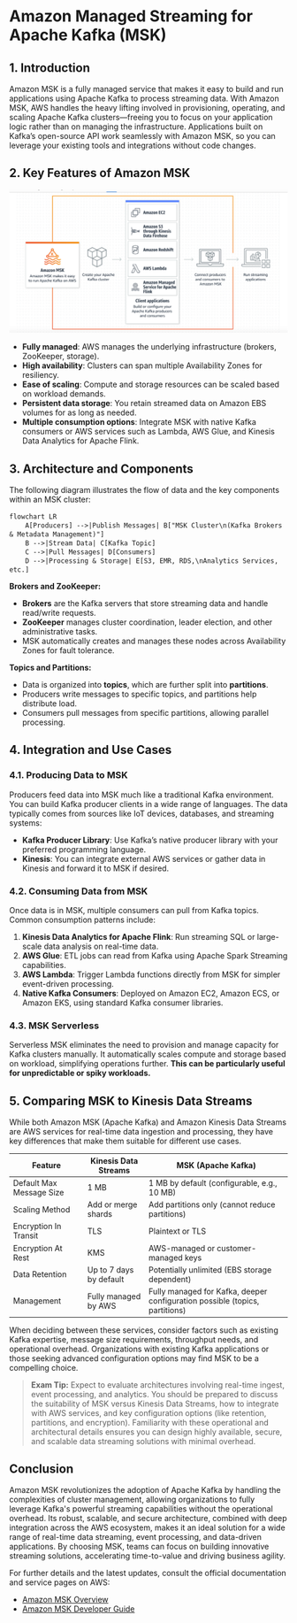 # Amazon Managed Streaming for Apache Kafka (MSK)

## 1. Introduction

Amazon MSK is a fully managed service that makes it easy to build and run applications using Apache Kafka to process streaming data. With Amazon MSK, AWS handles the heavy lifting involved in provisioning, operating, and scaling Apache Kafka clusters—freeing you to focus on your application logic rather than on managing the infrastructure. Applications built on Kafka’s open-source API work seamlessly with Amazon MSK, so you can leverage your existing tools and integrations without code changes.

## 2. Key Features of Amazon MSK

![managed-kafka](./_assets/managed-kafka.png)

- **Fully managed**: AWS manages the underlying infrastructure (brokers, ZooKeeper, storage).
- **High availability**: Clusters can span multiple Availability Zones for resiliency.
- **Ease of scaling**: Compute and storage resources can be scaled based on workload demands.
- **Persistent data storage**: You retain streamed data on Amazon EBS volumes for as long as needed.
- **Multiple consumption options**: Integrate MSK with native Kafka consumers or AWS services such as Lambda, AWS Glue, and Kinesis Data Analytics for Apache Flink.

## 3. Architecture and Components

The following diagram illustrates the flow of data and the key components within an MSK cluster:

```mermaid
flowchart LR
    A[Producers] -->|Publish Messages| B["MSK Cluster\n(Kafka Brokers & Metadata Management)"]
    B -->|Stream Data| C[Kafka Topic]
    C -->|Pull Messages| D[Consumers]
    D -->|Processing & Storage| E[S3, EMR, RDS,\nAnalytics Services, etc.]
```

**Brokers and ZooKeeper:**
- **Brokers** are the Kafka servers that store streaming data and handle read/write requests.
- **ZooKeeper** manages cluster coordination, leader election, and other administrative tasks.
- MSK automatically creates and manages these nodes across Availability Zones for fault tolerance.

**Topics and Partitions:**
- Data is organized into **topics**, which are further split into **partitions**.
- Producers write messages to specific topics, and partitions help distribute load.
- Consumers pull messages from specific partitions, allowing parallel processing.
## 4. Integration and Use Cases
### 4.1. Producing Data to MSK

Producers feed data into MSK much like a traditional Kafka environment. You can build Kafka producer clients in a wide range of languages. The data typically comes from sources like IoT devices, databases, and streaming systems:

- **Kafka Producer Library**: Use Kafka’s native producer library with your preferred programming language.
- **Kinesis**: You can integrate external AWS services or gather data in Kinesis and forward it to MSK if desired.

### 4.2. Consuming Data from MSK

Once data is in MSK, multiple consumers can pull from Kafka topics. Common consumption patterns include:

1. **Kinesis Data Analytics for Apache Flink**: Run streaming SQL or large-scale data analysis on real-time data.
2. **AWS Glue**: ETL jobs can read from Kafka using Apache Spark Streaming capabilities.
3. **AWS Lambda**: Trigger Lambda functions directly from MSK for simpler event-driven processing.
4. **Native Kafka Consumers**: Deployed on Amazon EC2, Amazon ECS, or Amazon EKS, using standard Kafka consumer libraries.

### 4.3. MSK Serverless

Serverless MSK eliminates the need to provision and manage capacity for Kafka clusters manually. It automatically scales compute and storage based on workload, simplifying operations further. **This can be particularly useful for unpredictable or spiky workloads.**

## 5. Comparing MSK to Kinesis Data Streams

While both Amazon MSK (Apache Kafka) and Amazon Kinesis Data Streams are AWS services for real-time data ingestion and processing, they have key differences that make them suitable for different use cases.

| **Feature**              | **Kinesis Data Streams** | **MSK (Apache Kafka)**                                                      |
| ------------------------ | ------------------------ | --------------------------------------------------------------------------- |
| Default Max Message Size | 1 MB                     | 1 MB by default (configurable, e.g., 10 MB)                                 |
| Scaling Method           | Add or merge shards      | Add partitions only (cannot reduce partitions)                              |
| Encryption In Transit    | TLS                      | Plaintext or TLS                                                            |
| Encryption At Rest       | KMS                      | AWS-managed or customer-managed keys                                        |
| Data Retention           | Up to 7 days by default  | Potentially unlimited (EBS storage dependent)                               |
| Management               | Fully managed by AWS     | Fully managed for Kafka, deeper configuration possible (topics, partitions) |

When deciding between these services, consider factors such as existing Kafka expertise, message size requirements, throughput needs, and operational overhead. Organizations with existing Kafka applications or those seeking advanced configuration options may find MSK to be a compelling choice.

> **Exam Tip:** Expect to evaluate architectures involving real-time ingest, event processing, and analytics. You should be prepared to discuss the suitability of MSK versus Kinesis Data Streams, how to integrate with AWS services, and key configuration options (like retention, partitions, and encryption). Familiarity with these operational and architectural details ensures you can design highly available, secure, and scalable data streaming solutions with minimal overhead.
## Conclusion

Amazon MSK revolutionizes the adoption of Apache Kafka by handling the complexities of cluster management, allowing organizations to fully leverage Kafka's powerful streaming capabilities without the operational overhead. Its robust, scalable, and secure architecture, combined with deep integration across the AWS ecosystem, makes it an ideal solution for a wide range of real-time data streaming, event processing, and data-driven applications. By choosing MSK, teams can focus on building innovative streaming solutions, accelerating time-to-value and driving business agility.

For further details and the latest updates, consult the official documentation and service pages on AWS:

- [Amazon MSK Overview](https://aws.amazon.com/msk/)
- [Amazon MSK Developer Guide](https://docs.aws.amazon.com/msk/latest/developerguide/what-is-msk.html)
